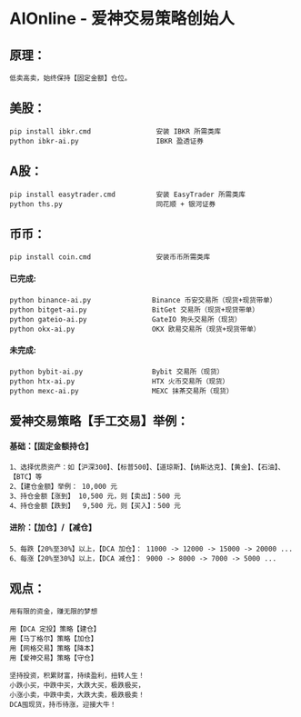 # AIOnline - 爱神交易策略创始人

## 原理：
    低卖高卖，始终保持【固定金额】仓位。
    
## 美股：
    pip install ibkr.cmd                安装 IBKR 所需类库
    python ibkr-ai.py                   IBKR 盈透证券

## A股：
    pip install easytrader.cmd          安装 EasyTrader 所需类库
    python ths.py                       同花顺 + 银河证券

## 币币：
    pip install coin.cmd                安装币币所需类库

####  已完成:
    python binance-ai.py               Binance 币安交易所（现货+现货带单）
    python bitget-ai.py                BitGet 交易所（现货+现贷带单）
    python gateio-ai.py                GateIO 狗头交易所（现货）
    python okx-ai.py                   OKX 欧易交易所（现货+现货带单）
  
####  未完成:
    python bybit-ai.py                 Bybit 交易所（现货）
    python htx-ai.py                   HTX 火币交易所（现货）
    python mexc-ai.py                  MEXC 抹茶交易所（现货）
    
## 爱神交易策略【手工交易】举例：
####    基础：【固定金额持仓】
    1、选择优质资产：如【沪深300】、【标普500】、【道琼斯】、【纳斯达克】、【黄金】、【石油】、【BTC】等
    2、【建仓金额】举例： 10,000 元
    3、持仓金额【涨到】 10,500 元，则【卖出】：500 元
    4、持仓金额【跌到】  9,500 元，则【买入】：500 元
    
####    进阶：【加仓】/【减仓】
    5、每跌【20%至30%】以上，【DCA 加仓】： 11000 -> 12000 -> 15000 -> 20000 ...
    6、每涨【20%至30%】以上，【DCA 减仓】： 9000 -> 8000 -> 7000 -> 5000 ...
    
## 观点：
    用有限的资金，赚无限的梦想
    
    用【DCA 定投】策略【建仓】
    用【马丁格尔】策略【加仓】
    用【网格交易】策略【降本】
    用【爱神交易】策略【守仓】
    
    坚持投资，积累财富，持续盈利，扭转人生！
    小跌小买，中跌中买，大跌大买，极跌极买，
    小涨小卖，中跌中卖，大跌大卖，极跌极卖！
    DCA囤现货，持币待涨，迎接大牛！
